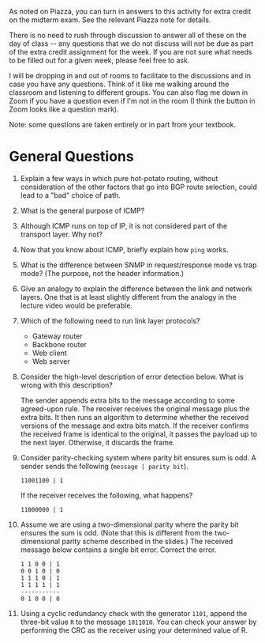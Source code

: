 As noted on Piazza,
you can turn in answers to this activity for extra credit on the midterm exam.
See the relevant Piazza note for details.

There is no need to rush through discussion to answer all of these on the day
of class --
any questions that we do not discuss will not be due as part of the extra
credit assignment for the week.
If you are not sure what needs to be filled out for a given week,
please feel free to ask.

I will be dropping in and out of rooms to facilitate to the discussions and in
case you have any questions.
Think of it like me walking around the classroom and listening to different
groups.
You can also flag me down in Zoom if you have a question even if I'm not in the
room
(I think the button in Zoom looks like a question mark).

Note: some questions are taken entirely or in part from your textbook.

# General Questions

1. Explain a few ways in which pure hot-potato routing,
   without consideration of the other factors that go into BGP route selection,
   could lead to a "bad" choice of path.

2. What is the general purpose of ICMP?

3. Although ICMP runs on top of IP,
   it is not considered part of the transport layer.
   Why not?

4. Now that you know about ICMP,
   briefly explain how `ping` works.

5. What is the difference between SNMP in request/response mode vs trap mode?
   (The purpose, not the header information.)

6. Give an analogy to explain the difference between the link and network
   layers.
   One that is at least slightly different from the analogy in the lecture
   video would be preferable.

7. Which of the following need to run link layer protocols?
    * Gateway router
    * Backbone router
    * Web client
    * Web server

8. Consider the high-level description of error detection below.
   What is wrong with this description?

   The sender appends extra bits to the message according to some agreed-upon
   rule.
   The receiver receives the original message plus the extra bits.
   It then runs an algorithm to determine whether the received versions of the
   message and extra bits match.
   If the receiver confirms the received frame is identical to the original,
   it passes the payload up to the next layer.
   Otherwise, it discards the frame.

9. Consider parity-checking system where parity bit ensures sum is odd.
   A sender sends the following (`message | parity bit`).

   ```
   11001100 | 1
   ```

   If the receiver receives the following, what happens?

   ```
   11000000 | 1
   ````

10. Assume we are using a two-dimensional parity where the parity bit ensures
    the sum is odd.
    (Note that this is different from the two-dimensional parity scheme
    described in the slides.)
    The received message below contains a single bit error.
    Correct the error.

    ```
    1 1 0 0 | 1
    0 0 1 0 | 0
    1 1 1 0 | 1
    1 1 1 1 | 1
    -----------
    0 1 0 0 | 0
    ```

11. Using a cyclic redundancy check with the generator `1101`,
    append the three-bit value `R` to the message `1011010`.
    You can check your answer by performing the CRC as the receiver using your
    determined value of R.

    <!--
    Compute R:
    ```
              1100 100
    1101 | 1011010 000
           1101
            1100
            1101
             0011
             0000
              0110
              0000
               110 0
               110 1
                00 10
                00 00
                 0 100
                 0 000
                   100  <-- answer
    ```

    Check:
    ```
              1100 100
    1101 | 1011010 100
           1101
            1100
            1101
             0011
             0000
              0110
              0000
               110 1
               110 1
                00 00
                00 00
                 0 000
                 0 000
                   000  <-- verified
    ```
    -->
